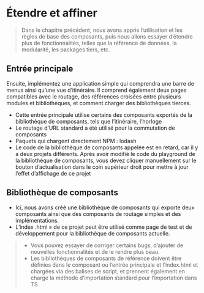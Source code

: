 <!--DESC: {icon:{name:"dashboard_customize",pkg:"mdi",type:"filled"},id:3} -->
# Étendre et affiner
> Dans le chapitre précédent, nous avons appris l’utilisation et les règles de base des composants, puis nous allons essayer d’étendre plus de fonctionnalités, telles que la référence de données, la modularité, les packages tiers, etc.

## Entrée principale
Ensuite, implémentez une application simple qui comprendra une barre de menus ainsi qu’une vue d’itinéraire. Il comprend également deux pages compatibles avec le routage, des références croisées entre plusieurs modules et bibliothèques, et comment charger des bibliothèques tierces.
- Cette entrée principale utilise certains des composants exportés de la bibliothèque de composants, tels que l’itinéraire, l’horloge
- Le routage d’URL standard a été utilisé pour la commutation de composants
- Paquets qui chargent directement NPM : lodash
- Le code de la bibliothèque de composants appelée est en retard, car il y a deux projets différents. Après avoir modifié le code du playground de la bibliothèque de composants, vous devez cliquer manuellement sur le bouton d’actualisation dans le coin supérieur droit pour mettre à jour l’effet d’affichage de ce projet

<div><wcex-doc.com-playground files="['ext/app/index.html','ext/app/app.html','ext/app/app.css','ext/app/title.html','ext/app/footer.html','ext/app/data.json','ext/app/ page1.html','ext/app/page2.html']"></wcex-doc.com-playground></div>


## Bibliothèque de composants
- Ici, nous avons créé une bibliothèque de composants qui exporte deux composants ainsi que des composants de routage simples et des implémentations.
- L’index .html » de ce projet peut être utilisé comme page de test et de développement pour la bibliothèque de composants actuelle.

<div><wcex-doc.com-playground files="['ext/ui/index.html','ext/ui/menu.html,'ext/ui/clock.html','ext/ui/clock.css','ext/ui/time.html','ext/ui/route.html']"></wcex-doc.com-playground></div>

> - Vous pouvez essayer de corriger certains bugs, d’ajouter de nouvelles fonctionnalités et de le rendre plus beau.
> - Les bibliothèques de composants de référence doivent être définies dans le composant ou l’entrée principale et l’index.html et chargées <meta> via des balises de script, et prennent également en charge la méthode d’importation standard pour l’importation dans TS.


